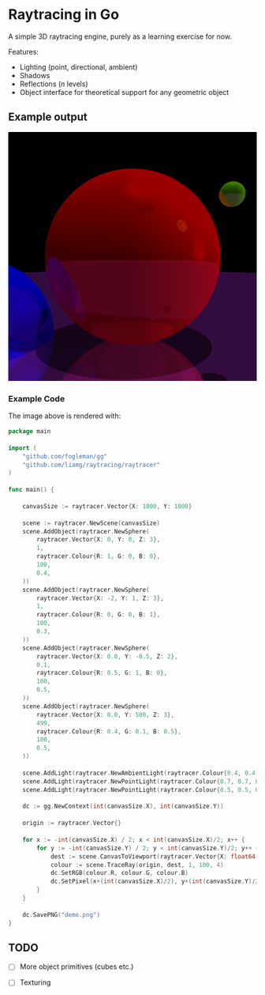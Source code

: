 # Raytracing in Go

A simple 3D raytracing engine, purely as a learning exercise for now.

Features:

- Lighting (point, directional, ambient)
- Shadows
- Reflections (*n* levels)
- Object interface for theoretical support for any geometric object

## Example output

![](demo.png)

### Example Code

The image above is rendered with:

```go
package main

import (
	"github.com/fogleman/gg"
	"github.com/liamg/raytracing/raytracer"
)

func main() {

	canvasSize := raytracer.Vector{X: 1000, Y: 1000}

	scene := raytracer.NewScene(canvasSize)
	scene.AddObject(raytracer.NewSphere(
		raytracer.Vector{X: 0, Y: 0, Z: 3},
		1,
		raytracer.Colour{R: 1, G: 0, B: 0},
		100,
		0.4,
	))
	scene.AddObject(raytracer.NewSphere(
		raytracer.Vector{X: -2, Y: 1, Z: 3},
		1,
		raytracer.Colour{R: 0, G: 0, B: 1},
		100,
		0.3,
	))
	scene.AddObject(raytracer.NewSphere(
		raytracer.Vector{X: 0.8, Y: -0.5, Z: 2},
		0.1,
		raytracer.Colour{R: 0.5, G: 1, B: 0},
		100,
		0.5,
	))
	scene.AddObject(raytracer.NewSphere(
		raytracer.Vector{X: 0.0, Y: 500, Z: 3},
		499,
		raytracer.Colour{R: 0.4, G: 0.1, B: 0.5},
		100,
		0.5,
	))

	scene.AddLight(raytracer.NewAmbientLight(raytracer.Colour{0.4, 0.4, 0.4}))
	scene.AddLight(raytracer.NewPointLight(raytracer.Colour{0.7, 0.7, 0.7}, raytracer.Vector{7, -70, 0}))
	scene.AddLight(raytracer.NewPointLight(raytracer.Colour{0.5, 0.5, 0.5}, raytracer.Vector{80, -7, 0}))

	dc := gg.NewContext(int(canvasSize.X), int(canvasSize.Y))

	origin := raytracer.Vector{}

	for x := -int(canvasSize.X) / 2; x < int(canvasSize.X)/2; x++ {
		for y := -int(canvasSize.Y) / 2; y < int(canvasSize.Y)/2; y++ {
			dest := scene.CanvasToViewport(raytracer.Vector{X: float64(x), Y: float64(y)})
			colour := scene.TraceRay(origin, dest, 1, 100, 4)
			dc.SetRGB(colour.R, colour.G, colour.B)
			dc.SetPixel(x+(int(canvasSize.X)/2), y+(int(canvasSize.Y)/2))
		}
	}

	dc.SavePNG("demo.png")
}

```

## TODO

- [ ] More object primitives (cubes etc.)
- [ ] Texturing

